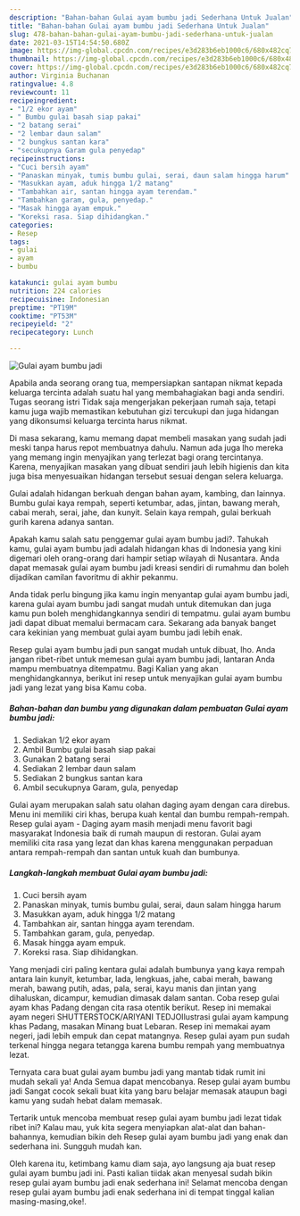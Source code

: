 ```yaml
---
description: "Bahan-bahan Gulai ayam bumbu jadi Sederhana Untuk Jualan"
title: "Bahan-bahan Gulai ayam bumbu jadi Sederhana Untuk Jualan"
slug: 478-bahan-bahan-gulai-ayam-bumbu-jadi-sederhana-untuk-jualan
date: 2021-03-15T14:54:50.680Z
image: https://img-global.cpcdn.com/recipes/e3d283b6eb1000c6/680x482cq70/gulai-ayam-bumbu-jadi-foto-resep-utama.jpg
thumbnail: https://img-global.cpcdn.com/recipes/e3d283b6eb1000c6/680x482cq70/gulai-ayam-bumbu-jadi-foto-resep-utama.jpg
cover: https://img-global.cpcdn.com/recipes/e3d283b6eb1000c6/680x482cq70/gulai-ayam-bumbu-jadi-foto-resep-utama.jpg
author: Virginia Buchanan
ratingvalue: 4.8
reviewcount: 11
recipeingredient:
- "1/2 ekor ayam"
- " Bumbu gulai basah siap pakai"
- "2 batang serai"
- "2 lembar daun salam"
- "2 bungkus santan kara"
- "secukupnya Garam gula penyedap"
recipeinstructions:
- "Cuci bersih ayam"
- "Panaskan minyak, tumis bumbu gulai, serai, daun salam hingga harum"
- "Masukkan ayam, aduk hingga 1/2 matang"
- "Tambahkan air, santan hingga ayam terendam."
- "Tambahkan garam, gula, penyedap."
- "Masak hingga ayam empuk."
- "Koreksi rasa. Siap dihidangkan."
categories:
- Resep
tags:
- gulai
- ayam
- bumbu

katakunci: gulai ayam bumbu 
nutrition: 224 calories
recipecuisine: Indonesian
preptime: "PT19M"
cooktime: "PT53M"
recipeyield: "2"
recipecategory: Lunch

---
```



![Gulai ayam bumbu jadi](https://img-global.cpcdn.com/recipes/e3d283b6eb1000c6/680x482cq70/gulai-ayam-bumbu-jadi-foto-resep-utama.jpg)

Apabila anda seorang orang tua, mempersiapkan santapan nikmat kepada keluarga tercinta adalah suatu hal yang membahagiakan bagi anda sendiri. Tugas seorang istri Tidak saja mengerjakan pekerjaan rumah saja, tetapi kamu juga wajib memastikan kebutuhan gizi tercukupi dan juga hidangan yang dikonsumsi keluarga tercinta harus nikmat.

Di masa  sekarang, kamu memang dapat membeli masakan yang sudah jadi meski tanpa harus repot membuatnya dahulu. Namun ada juga lho mereka yang memang ingin menyajikan yang terlezat bagi orang tercintanya. Karena, menyajikan masakan yang dibuat sendiri jauh lebih higienis dan kita juga bisa menyesuaikan hidangan tersebut sesuai dengan selera keluarga. 

Gulai adalah hidangan berkuah dengan bahan ayam, kambing, dan lainnya. Bumbu gulai kaya rempah, seperti ketumbar, adas, jintan, bawang merah, cabai merah, serai, jahe, dan kunyit. Selain kaya rempah, gulai berkuah gurih karena adanya santan.

Apakah kamu salah satu penggemar gulai ayam bumbu jadi?. Tahukah kamu, gulai ayam bumbu jadi adalah hidangan khas di Indonesia yang kini digemari oleh orang-orang dari hampir setiap wilayah di Nusantara. Anda dapat memasak gulai ayam bumbu jadi kreasi sendiri di rumahmu dan boleh dijadikan camilan favoritmu di akhir pekanmu.

Anda tidak perlu bingung jika kamu ingin menyantap gulai ayam bumbu jadi, karena gulai ayam bumbu jadi sangat mudah untuk ditemukan dan juga kamu pun boleh menghidangkannya sendiri di tempatmu. gulai ayam bumbu jadi dapat dibuat memalui bermacam cara. Sekarang ada banyak banget cara kekinian yang membuat gulai ayam bumbu jadi lebih enak.

Resep gulai ayam bumbu jadi pun sangat mudah untuk dibuat, lho. Anda jangan ribet-ribet untuk memesan gulai ayam bumbu jadi, lantaran Anda mampu membuatnya ditempatmu. Bagi Kalian yang akan menghidangkannya, berikut ini resep untuk menyajikan gulai ayam bumbu jadi yang lezat yang bisa Kamu coba.

<!--inarticleads1-->

##### Bahan-bahan dan bumbu yang digunakan dalam pembuatan Gulai ayam bumbu jadi:

1. Sediakan 1/2 ekor ayam
1. Ambil  Bumbu gulai basah siap pakai
1. Gunakan 2 batang serai
1. Sediakan 2 lembar daun salam
1. Sediakan 2 bungkus santan kara
1. Ambil secukupnya Garam, gula, penyedap


Gulai ayam merupakan salah satu olahan daging ayam dengan cara direbus. Menu ini memiliki ciri khas, berupa kuah kental dan bumbu rempah-rempah. Resep gulai ayam - Daging ayam masih menjadi menu favorit bagi masyarakat Indonesia baik di rumah maupun di restoran. Gulai ayam memiliki cita rasa yang lezat dan khas karena menggunakan perpaduan antara rempah-rempah dan santan untuk kuah dan bumbunya. 

<!--inarticleads2-->

##### Langkah-langkah membuat Gulai ayam bumbu jadi:

1. Cuci bersih ayam
1. Panaskan minyak, tumis bumbu gulai, serai, daun salam hingga harum
1. Masukkan ayam, aduk hingga 1/2 matang
1. Tambahkan air, santan hingga ayam terendam.
1. Tambahkan garam, gula, penyedap.
1. Masak hingga ayam empuk.
1. Koreksi rasa. Siap dihidangkan.


Yang menjadi ciri paling kentara gulai adalah bumbunya yang kaya rempah antara lain kunyit, ketumbar, lada, lengkuas, jahe, cabai merah, bawang merah, bawang putih, adas, pala, serai, kayu manis dan jintan yang dihaluskan, dicampur, kemudian dimasak dalam santan. Coba resep gulai ayam khas Padang dengan cita rasa otentik berikut. Resep ini memakai ayam negeri SHUTTERSTOCK/ARIYANI TEDJOIlustrasi gulai ayam kampung khas Padang, masakan Minang buat Lebaran. Resep ini memakai ayam negeri, jadi lebih empuk dan cepat matangnya. Resep gulai ayam pun sudah terkenal hingga negara tetangga karena bumbu rempah yang membuatnya lezat. 

Ternyata cara buat gulai ayam bumbu jadi yang mantab tidak rumit ini mudah sekali ya! Anda Semua dapat mencobanya. Resep gulai ayam bumbu jadi Sangat cocok sekali buat kita yang baru belajar memasak ataupun bagi kamu yang sudah hebat dalam memasak.

Tertarik untuk mencoba membuat resep gulai ayam bumbu jadi lezat tidak ribet ini? Kalau mau, yuk kita segera menyiapkan alat-alat dan bahan-bahannya, kemudian bikin deh Resep gulai ayam bumbu jadi yang enak dan sederhana ini. Sungguh mudah kan. 

Oleh karena itu, ketimbang kamu diam saja, ayo langsung aja buat resep gulai ayam bumbu jadi ini. Pasti kalian tiidak akan menyesal sudah bikin resep gulai ayam bumbu jadi enak sederhana ini! Selamat mencoba dengan resep gulai ayam bumbu jadi enak sederhana ini di tempat tinggal kalian masing-masing,oke!.

